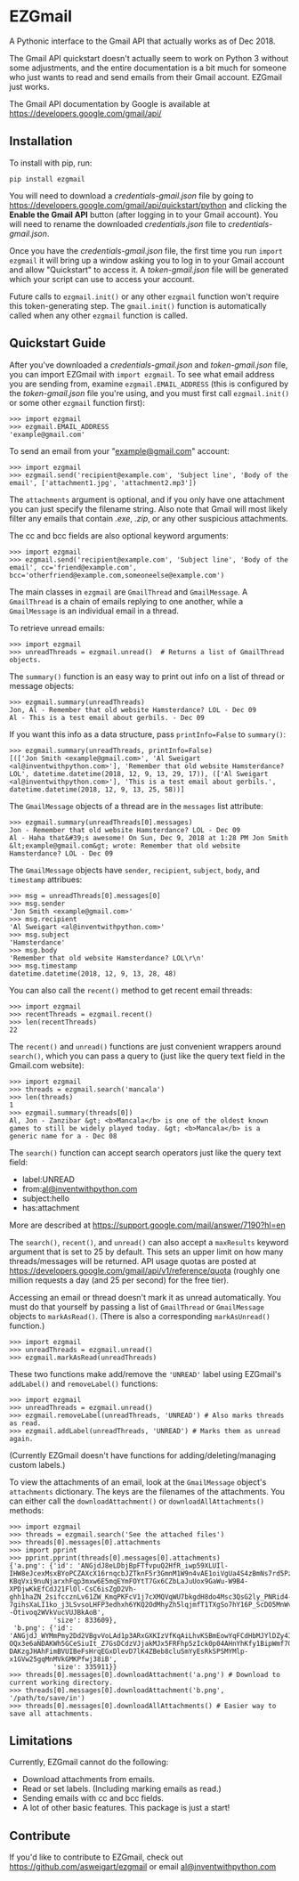EZGmail
======

A Pythonic interface to the Gmail API that actually works as of Dec 2018.

The Gmail API quickstart doesn't actually seem to work on Python 3 without some adjustments, and the entire documentation is a bit much for someone who just wants to read and send emails from their Gmail account. EZGmail just works.

The Gmail API documentation by Google is available at https://developers.google.com/gmail/api/

Installation
------------

To install with pip, run:

    pip install ezgmail

You will need to download a *credentials-gmail.json* file by going to https://developers.google.com/gmail/api/quickstart/python and clicking the **Enable the Gmail API** button (after logging in to your Gmail account). You will need to rename the downloaded *credentials.json* file to *credentials-gmail.json*.

Once you have the *credentials-gmail.json* file, the first time you run ``import ezgmail`` it will bring up a window asking you to log in to your Gmail account and allow "Quickstart" to access it. A *token-gmail.json* file will be generated which your script can use to access your account.

Future calls to ``ezgmail.init()`` or any other ``ezgmail`` function won't require this token-generating step. The ``gmail.init()`` function is automatically called when any other ``ezgmail`` function is called.


Quickstart Guide
----------------

After you've downloaded a *credentials-gmail.json* and *token-gmail.json* file, you can import EZGmail with ``import ezgmail``. To see what email address you are sending from, examine ``ezgmail.EMAIL_ADDRESS`` (this is configured by the *token-gmail.json* file you're using, and you must first call ``ezgmail.init()`` or some other ``ezgmail`` function first):

    >>> import ezgmail
    >>> ezgmail.EMAIL_ADDRESS
    'example@gmail.com'

To send an email from your "example@gmail.com" account:

    >>> import ezgmail
    >>> ezgmail.send('recipient@example.com', 'Subject line', 'Body of the email', ['attachment1.jpg', 'attachment2.mp3'])

The ``attachments`` argument is optional, and if you only have one attachment you can just specify the filename string. Also note that Gmail will most likely filter any emails that contain *.exe*, *.zip*, or any other suspicious attachments.

The cc and bcc fields are also optional keyword arguments:

    >>> import ezgmail
    >>> ezgmail.send('recipient@example.com', 'Subject line', 'Body of the email', cc='friend@example.com', bcc='otherfriend@example.com,someoneelse@example.com')

The main classes in ``ezgmail`` are ``GmailThread`` and ``GmailMessage``. A ``GmailThread`` is a chain of emails replying to one another, while a ``GmailMessage`` is an individual email in a thread.

To retrieve unread emails:

    >>> import ezgmail
    >>> unreadThreads = ezgmail.unread()  # Returns a list of GmailThread objects.

The ``summary()`` function is an easy way to print out info on a list of thread or message objects:

    >>> ezgmail.summary(unreadThreads)
    Jon, Al - Remember that old website Hamsterdance? LOL - Dec 09
    Al - This is a test email about gerbils. - Dec 09

If you want this info as a data structure, pass ``printInfo=False`` to ``summary()``:

    >>> ezgmail.summary(unreadThreads, printInfo=False)
    [(['Jon Smith <example@gmail.com>', 'Al Sweigart <al@inventwithpython.com>'], 'Remember that old website Hamsterdance? LOL', datetime.datetime(2018, 12, 9, 13, 29, 17)), (['Al Sweigart <al@inventwithpython.com>'], 'This is a test email about gerbils.', datetime.datetime(2018, 12, 9, 13, 25, 58))]

The ``GmailMessage`` objects of a thread are in the ``messages`` list attribute:

    >>> ezgmail.summary(unreadThreads[0].messages)
    Jon - Remember that old website Hamsterdance? LOL - Dec 09
    Al - Haha that&#39;s awesome! On Sun, Dec 9, 2018 at 1:28 PM Jon Smith &lt;example@gmail.com&gt; wrote: Remember that old website Hamsterdance? LOL - Dec 09

The ``GmailMessage`` objects have ``sender``, ``recipient``, ``subject``, ``body``, and ``timestamp`` attribues:

    >>> msg = unreadThreads[0].messages[0]
    >>> msg.sender
    'Jon Smith <example@gmail.com>'
    >>> msg.recipient
    'Al Sweigart <al@inventwithpython.com>'
    >>> msg.subject
    'Hamsterdance'
    >>> msg.body
    'Remember that old website Hamsterdance? LOL\r\n'
    >>> msg.timestamp
    datetime.datetime(2018, 12, 9, 13, 28, 48)

You can also call the ``recent()`` method to get recent email threads:

    >>> import ezgmail
    >>> recentThreads = ezgmail.recent()
    >>> len(recentThreads)
    22

The ``recent()`` and ``unread()`` functions are just convenient wrappers around ``search()``, which you can pass a query to (just like the query text field in the Gmail.com website):

    >>> import ezgmail
    >>> threads = ezgmail.search('mancala')
    >>> len(threads)
    1
    >>> ezgmail.summary(threads[0])
    Al, Jon - Zanzibar &gt; <b>Mancala</b> is one of the oldest known games to still be widely played today. &gt; <b>Mancala</b> is a generic name for a - Dec 08

The ``search()`` function can accept search operators just like the query text field:

* label:UNREAD
* from:al@inventwithpython.com
* subject:hello
* has:attachment

More are described at https://support.google.com/mail/answer/7190?hl=en

The ``search()``, ``recent()``, and ``unread()`` can also accept a ``maxResults`` keyword argument that is set to 25 by default. This sets an upper limit on how many threads/messages will be returned. API usage quotas are posted at https://developers.google.com/gmail/api/v1/reference/quota (roughly one million requests a day (and 25 per second) for the free tier).

Accessing an email or thread doesn't mark it as unread automatically. You must do that yourself by passing a list of ``GmailThread`` or ``GmailMessage`` objects to ``markAsRead()``. (There is also a corresponding ``markAsUnread()`` function.)

    >>> import ezgmail
    >>> unreadThreads = ezgmail.unread()
    >>> ezgmail.markAsRead(unreadThreads)

These two functions make add/remove the ``'UNREAD'`` label using EZGmail's ``addLabel()`` and ``removeLabel()`` functions:

    >>> import ezgmail
    >>> unreadThreads = ezgmail.unread()
    >>> ezgmail.removeLabel(unreadThreads, 'UNREAD') # Also marks threads as read.
    >>> ezgmail.addLabel(unreadThreads, 'UNREAD') # Marks them as unread again.

(Currently EZGmail doesn't have functions for adding/deleting/managing custom labels.)

To view the attachments of an email, look at the ``GmailMessage`` object's ``attachments`` dictionary. The keys are the filenames of the attachments. You can either call the ``downloadAttachment()`` or ``downloadAllAttachments()`` methods:

    >>> import ezgmail
    >>> threads = ezgmail.search('See the attached files')
    >>> threads[0].messages[0].attachments
	>>> import pprint
	>>> pprint.pprint(threads[0].messages[0].attachments)
	{'a.png': {'id': 'ANGjdJ8eLDbjBpFTfvpuQ2HfR_iwp59XLUIl-IHW8eJcexMsxBYoPCZAXcX16rnqcbJZTknF5r3GmnM1W9n4vAE1oiVgUa4S4zBmNs7rd5PzFwLjO2vU3hp3_9SEZv-KBqVxi9nuNjarxhFqp3mxw6E5mqEYmFOYtT7Gx6CZbLaJuUox9GaWu-W9B4-XPDjwKkEfCdJ21FlOl-CsC6isZgD2Vh-ghh1haZN_2sifccznLv61ZW_KmqPKFcV1j7cXMQVqWU7bkgdH8do4Msc3QsG2ly_PNRid4-7gihsXaLI1ko_j3LSvsoLHFP3edhxh6YKQ2OdMhyZh5lqjmfT1TXgSo7hY16P_ScDO5MnWvmKscf_Hm5y5D4DHfwOq4--Otivoq2WVkVucVUJBkAoB',
	           'size': 833609},
	 'b.png': {'id': 'ANGjdJ_WYMmPmy2Dd2VBgvVoLAd1p3ARxGXKIzVfKqAiLhvKSBmEowYqFCdHbMJYlDZy4IWBGLg0eQCllMI0icqamM7vfMxBW2irJVogLM6SUT9cIcJFMSF7UhzU2I26bho086J7NjnX5u4kqYj_LHchowO56vTdKLRRsaJ2gfW0esz3cDFZzvthdR4wyBKEIeCJv7OJmFiaJIRf9f1KmFfKPLo9GZSyD2RMXdd6Qa2M3uN9pgT6sZ-OQx3e6aNDAKWh5GCeSiuIt_Z7GsDCdzVJjakMJx5FRFhp5zIck0p04AHnYhKfy1BipWmf7G-DAKzgJHAhFimBVUIBeFsHrqEGxDlevD7lK4ZBeb8cluSmYyEsRkSPSMYMlp-x1GVw25gqMnMVkGMKPfwj38iB',
    	       'size': 335911}}
	>>> threads[0].messages[0].downloadAttachment('a.png') # Download to current working directory.
    >>> threads[0].messages[0].downloadAttachment('b.png', '/path/to/save/in')
    >>> threads[0].messages[0].downloadAllAttachments() # Easier way to save all attachments.


Limitations
-----------

Currently, EZGmail cannot do the following:

* Download attachments from emails.
* Read or set labels. (Including marking emails as read.)
* Sending emails with cc and bcc fields.
* A lot of other basic features. This package is just a start!

Contribute
----------

If you'd like to contribute to EZGmail, check out https://github.com/asweigart/ezgmail or email al@inventwithpython.com

